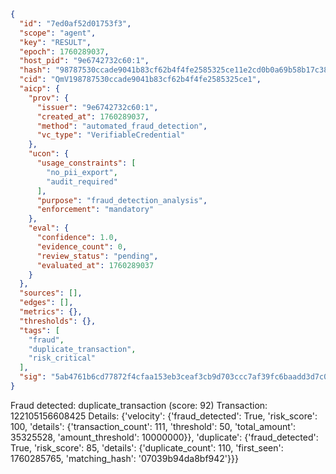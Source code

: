 ```json
{
  "id": "7ed0af52d01753f3",
  "scope": "agent",
  "key": "RESULT",
  "epoch": 1760289037,
  "host_pid": "9e6742732c60:1",
  "hash": "98787530ccade9041b83cf62b4f4fe2585325ce11e2cd0b0a69b58b17c383a7e",
  "cid": "QmV198787530ccade9041b83cf62b4f4fe2585325ce1",
  "aicp": {
    "prov": {
      "issuer": "9e6742732c60:1",
      "created_at": 1760289037,
      "method": "automated_fraud_detection",
      "vc_type": "VerifiableCredential"
    },
    "ucon": {
      "usage_constraints": [
        "no_pii_export",
        "audit_required"
      ],
      "purpose": "fraud_detection_analysis",
      "enforcement": "mandatory"
    },
    "eval": {
      "confidence": 1.0,
      "evidence_count": 0,
      "review_status": "pending",
      "evaluated_at": 1760289037
    }
  },
  "sources": [],
  "edges": [],
  "metrics": {},
  "thresholds": {},
  "tags": [
    "fraud",
    "duplicate_transaction",
    "risk_critical"
  ],
  "sig": "5ab4761b6cd77872f4cfaa153eb3ceaf3cb9d703ccc7af39fc6baadd3d7c0200"
}
```

Fraud detected: duplicate_transaction (score: 92)
Transaction: 122105156608425
Details: {'velocity': {'fraud_detected': True, 'risk_score': 100, 'details': {'transaction_count': 111, 'threshold': 50, 'total_amount': 35325528, 'amount_threshold': 10000000}}, 'duplicate': {'fraud_detected': True, 'risk_score': 85, 'details': {'duplicate_count': 110, 'first_seen': 1760285765, 'matching_hash': '07039b94da8bf942'}}}